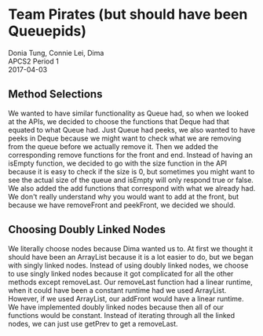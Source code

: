 # Team Pirates (but should have been Queuepids)
Donia Tung, Connie Lei, Dima <br />
APCS2 Period 1 <br />
2017-04-03 <br />

## Method Selections
We wanted to have similar functionality as Queue had, so when we looked at the APIs, we decided to choose the functions that Deque had that equated to what Queue had. Just Queue had peeks, we also wanted to have peeks in Deque because we might want to check what we are removing from the queue before we actually remove it. Then we added the corresponding remove functions for the front and end. Instead of having an isEmpty function, we decided to go with the size function in the API because it is easy to check if the size is 0, but sometimes you might want to see the actual size of the queue and isEmpty will only respond true or false. We also added the add functions that correspond with what we already had. We don't really understand why you would want to add at the front, but because we have removeFront and peekFront, we decided we should.

## Choosing Doubly Linked Nodes
We literally choose nodes because Dima wanted us to. At first we thought it should have been an ArrayList because it is a lot easier to do, but we began with singly linked nodes. Instead of using doubly linked nodes, we choose to use singly linked nodes because it got complicated for all the other methods except removeLast. Our removeLast function had a linear runtime, when it could have been a constant runtime had we used ArrayList. However, if we used ArrayList, our addFront would have a linear runtime. We have implemented doubly linked nodes because then all of our functions would be constant. Instead of iterating through all the linked nodes, we can just use getPrev to get a removeLast.
